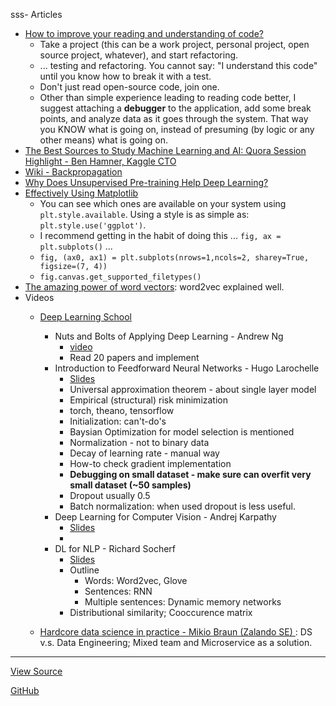 sss- Articles
  - [How to improve your reading and understanding of code?](http://stackoverflow.com/questions/1307790/how-to-improve-your-reading-and-understanding-of-code)
    - Take a project (this can be a work project, personal project, open source project, whatever), and start refactoring.
    - ... testing and refactoring. You cannot say: "I understand this code" until you know how to break it with a test.
    - Don't just read open-source code, join one.
    - Other than simple experience leading to reading code better, I suggest attaching a **debugger** to the application, add some break points, and analyze data as it goes through the system. That way you KNOW what is going on, instead of presuming (by logic or any other means) what is going on.
  - [The Best Sources to Study Machine Learning and AI: Quora Session Highlight - Ben Hamner, Kaggle CTO](http://blog.kaggle.com/2017/04/17/the-best-sources-to-study-machine-learning-and-ai-with-ben-hamner-kaggle-cto/)
  - [Wiki - Backpropagation](https://en.wikipedia.org/wiki/Backpropagation)
  - [Why Does Unsupervised Pre-training Help Deep Learning?](http://www.jmlr.org/papers/volume11/erhan10a/erhan10a.pdf)
  - [Effectively Using Matplotlib](http://pbpython.com/effective-matplotlib.html)
    - You can see which ones are available on your system using `plt.style.available`. Using a style is as simple as: `plt.style.use('ggplot')`.
    - I recommend getting in the habit of doing this ... `fig, ax = plt.subplots()` ...
    - `fig, (ax0, ax1) = plt.subplots(nrows=1,ncols=2, sharey=True, figsize=(7, 4))`
    - `fig.canvas.get_supported_filetypes()`
  - [The amazing power of word vectors](https://blog.acolyer.org/2016/04/21/the-amazing-power-of-word-vectors/): word2vec explained well.
- Videos
  - [Deep Learning School](https://www.bayareadlschool.org/)
    - Nuts and Bolts of Applying Deep Learning - Andrew Ng
      - [video](https://www.youtube.com/watch?v=F1ka6a13S9I)
      - Read 20 papers and implement
    - Introduction to Feedforward Neural Networks - Hugo Larochelle
      - [Slides](https://dl.dropboxusercontent.com/u/19557502/hugo_dlss.pdf)
      - Universal approximation theorem - about single layer model
      - Empirical (structural) risk minimization
      - torch, theano, tensorflow
      - Initialization: can't-do's
      - Baysian Optimization for model selection is mentioned
      - Normalization - not to binary data
      - Decay of learning rate - manual way
      - How-to check gradient implementation
      - **Debugging on small dataset - make sure can overfit very small dataset (~50 samples)**
      - Dropout usually 0.5
      - Batch normalization: when used dropout is less useful.
    - Deep Learning for Computer Vision - Andrej Karpathy
      - [Slides](https://docs.google.com/presentation/d/1Q1CmVVnjVJM_9CDk3B8Y6MWCavZOtiKmOLQ0XB7s9Vg/edit?usp=sharing)
      - 
    - DL for NLP - Richard Socherf
      - [Slides](https://media.wix.com/ugd/142eb4_7581cfcf090e4e31a52599315f77c648.pdf)
      - Outline
        - Words: Word2vec, Glove
        - Sentences: RNN
        - Multiple sentences: Dynamic memory networks
      - Distributional similarity; Cooccurence matrix
      
   - [Hardcore data science in practice - Mikio Braun (Zalando SE) ](https://www.safaribooksonline.com/library/view/strata-hadoop/9781491944639/video249083.html): DS v.s. Data Engineering; Mixed team and Microservice as a solution.

-----

[View Source](https://github.com/yang-zhang/yang-zhang.github.io)

[GitHub](https://github.com/yang-zhang)
